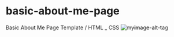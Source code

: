 # basic-about-me-page
Basic About Me Page Template / HTML _ CSS
![myimage-alt-tag](https://www.hizliresim.com/bbb90c1)
